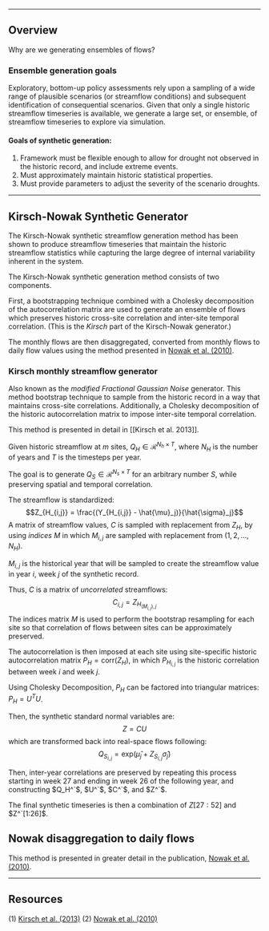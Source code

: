 
**********
## Overview
Why are we generating ensembles of flows?

### Ensemble generation goals

Exploratory, bottom-up policy assessments rely upon a sampling of a wide range of plausible scenarios (or streamflow conditions) and subsequent identification of consequential scenarios. Given that only a single historic streamflow timeseries is available, we generate a large set, or ensemble, of streamflow timeseries to explore via simulation.

#### Goals of synthetic generation:
1. Framework must be flexible enough to allow for drought not observed in the historic record, and include extreme events.
2. Must approximately maintain historic statistical properties.
3. Must provide parameters to adjust the severity of the scenario droughts.

******
## Kirsch-Nowak Synthetic Generator

The Kirsch-Nowak synthetic streamflow generation method has been shown to produce streamflow timeseries that maintain the historic streamflow statistics while capturing the large degree of internal variability inherent in the system.

The Kirsch-Nowak synthetic generation method consists of two components.

First, a bootstrapping technique combined with a Cholesky decomposition of the autocorrelation matrix are used to generate an ensemble of flows which preserves historic cross-site correlation and inter-site temporal correlation. (This is the *Kirsch* part of the Kirsch-Nowak generator.)

The monthly flows are then disaggregated, converted from monthly flows to daily flow values using the method presented in [Nowak et al. (2010)](https://agupubs.onlinelibrary.wiley.com/doi/full/10.1029/2009WR008530).

### Kirsch monthly streamflow generator

Also known as the *modified Fractional Gaussian Noise* generator. This method bootstrap technique to sample from the historic record in a way that maintains cross-site correlations.  Additionally, a Cholesky decomposition of the historic autocorrelation matrix to impose inter-site temporal correlation.

This method is presented in detail in [[Kirsch et al. 2013]].

Given historic streamflow at $m$ sites, $Q_H \in \mathcal{R}^{N_h \times T}$, where $N_H$ is the number of years and $T$ is the timesteps per year.

The goal is to generate $Q_S \in \mathcal{R}^{N_s \times T}$ for an arbitrary number $S$, while preserving spatial and temporal correlation.

The streamflow is standardized:
$$Z_{H_{i,j}} = \frac{(Y_{H_{i,j}} - \hat{\mu}_j)}{\hat{\sigma}_j}$$
A matrix of streamflow values, $C$ is sampled with replacement from $Z_H$, by using *indices* $M$ in which $M_{i,j}$ are sampled with replacement from $(1,2,...,N_H)$.

$M_{i,j}$ is the historical year that will be sampled to create the streamflow value in year $i$, week $j$ of the synthetic record.

Thus, $C$ is a matrix of *uncorrelated* streamflows:
$$C_{i,j} = Z_{H_{(M_{i,j}),j}}$$
The indices matrix $M$ is used to perform the bootstrap resampling for each site so that correlation of flows between sites can be approximately preserved.

The autocorrelation is then imposed at each site using site-specific historic autocorrelation matrix $P_H = \text{corr}(Z_H)$, in which $P_{H_{i,j}}$ is the historic correlation between week $i$ and week $j$.

Using Cholesky Decomposition, $P_H$ can be factored into triangular matrices: $P_H = U^TU$.

Then, the synthetic standard normal variables are:
$$Z = CU$$ which are transformed back into real-space flows following:
$$Q_{S_{i,j}} = \text{exp}(\hat{\mu}_j + Z_{S_{i,j}}\hat{\sigma}_j)$$

Then, inter-year correlations are preserved by repeating this process starting in week 27 and ending in week 26 of the following year, and constructing $Q_H^`$, $U^`$, $C^`$, and $Z^`$.

The final synthetic timeseries is then a combination of $Z[27:52]$ and $Z^`[1:26]$.

## Nowak disaggregation to daily flows

This method is presented in greater detail in the publication, [Nowak et al. (2010)](https://agupubs.onlinelibrary.wiley.com/doi/full/10.1029/2009WR008530).


****
## Resources
(1) [Kirsch et al. (2013)](https://ascelibrary.org/doi/abs/10.1061/(ASCE)WR.1943-5452.0000287)
(2) [Nowak et al. (2010)](https://agupubs.onlinelibrary.wiley.com/doi/full/10.1029/2009WR008530)
